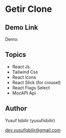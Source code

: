 # Getir Clone

## Demo Link

Demo:

## Topics

- React Js
- Tailwind Css
- React Icons
- React Slick (for crousel)
- React Flags Select
- MocAPI Api

## Author

Yusuf Isbilir (yusufisbilir)

dev.yusufisbilir@gmail.com
